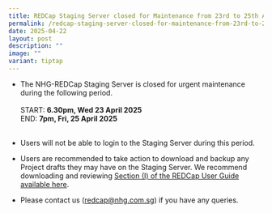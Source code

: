 ```yaml
---
title: REDCap Staging Server closed for Maintenance from 23rd to 25th April 2025
permalink: /redcap-staging-server-closed-for-maintenance-from-23rd-to-25th-april-2025/
date: 2025-04-22
layout: post
description: ""
image: ""
variant: tiptap
---
```

<ul data-tight="true" class="tight">
<li>
<p>The NHG-REDCap Staging Server is closed for urgent maintenance during
the following period.
<br>
<br>START: <strong>6.30pm, Wed 23 April 2025</strong>
<br>END: <strong>7pm, Fri, 25 April 2025</strong>
<br>
<br>
</p>
</li>
<li>
<p>Users will not be able to login to the Staging Server during this period.</p>
</li>
<li>
<p>Users are recommended to take action to download and backup any Project
drafts they may have on the Staging Server. We recommend downloading and
reviewing <a href="https://redcapsupport.gri.nhg.com.sg/files/User%20Guides/1304_011B_Transfering_a_REDCap_Project_v1.pdf" rel="noopener noreferrer nofollow" target="_blank">Section (I) of the REDCap User Guide available here</a>.</p>
</li>
<li>
<p>Please contact us (<a href="mailto:redcap@nhg.com.sg" rel="noopener noreferrer nofollow" target="_blank">redcap@nhg.com.sg</a>) if you have any
queries.</p>
</li>
</ul>
<p></p>